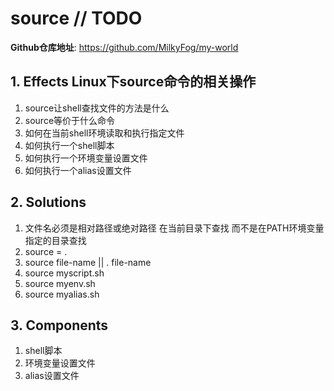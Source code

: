 # source // TODO

**Github仓库地址**: <https://github.com/MilkyFog/my-world>

## 1. **Effects** Linux下source命令的相关操作

1. source让shell查找文件的方法是什么
2. source等价于什么命令
3. 如何在当前shell环境读取和执行指定文件
4. 如何执行一个shell脚本
5. 如何执行一个环境变量设置文件
6. 如何执行一个alias设置文件

## 2. **Solutions**

1. 文件名必须是相对路径或绝对路径 在当前目录下查找 而不是在PATH环境变量指定的目录查找
2. source = .
3. source file-name || . file-name
4. source myscript.sh
5. source myenv.sh
6. source myalias.sh

## 3. **Components**

1. shell脚本
2. 环境变量设置文件
3. alias设置文件
